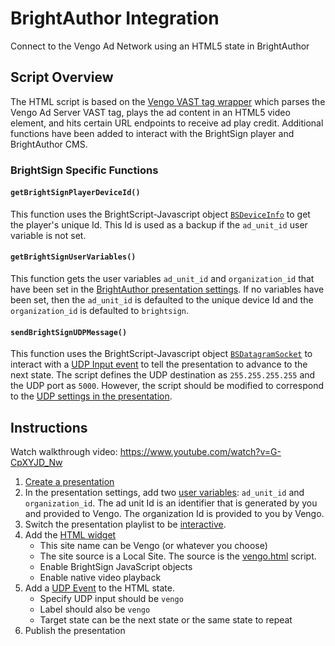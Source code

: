 # BrightAuthor Integration
Connect to the Vengo Ad Network using an HTML5 state in BrightAuthor

## Script Overview
The HTML script is based on the [Vengo VAST tag wrapper](https://github.com/vengolabs/vast-wrapper) which parses the Vengo Ad Server VAST tag, plays the ad content in an HTML5 video element, and hits certain URL endpoints to receive ad play credit. Additional functions have been added to interact with the BrightSign player and BrightAuthor CMS.

### BrightSign Specific Functions

#### `getBrightSignPlayerDeviceId()`
This function uses the BrightScript-Javascript object [`BSDeviceInfo`](https://brightsign.atlassian.net/wiki/spaces/DOC/pages/370672370/BSDeviceInfo) to get the player's unique Id. This Id is used as a backup if the `ad_unit_id` user variable is not set.

#### `getBrightSignUserVariables()`
This function gets the user variables `ad_unit_id` and `organization_id` that have been set in the [BrightAuthor presentation settings](https://brightsign.atlassian.net/wiki/spaces/DOC/pages/404623943/Presentation+Settings#PresentationSettings-Variablesvariables). If no variables have been set, then the `ad_unit_id` is defaulted to the unique device Id and the `organization_id` is defaulted to `brightsign`.

#### `sendBrightSignUDPMessage()`
This function uses the BrightScript-Javascript object [`BSDatagramSocket`](https://brightsign.atlassian.net/wiki/spaces/DOC/pages/370672365/BSDatagramSocket) to interact with a [UDP Input event](https://brightsign.atlassian.net/wiki/spaces/DOC/pages/388432930/Event+Properties#EventProperties-UDPEventudp) to tell the presentation to advance to the next state. The script defines the UDP destination as `255.255.255.255` and the UDP port as `5000`. However, the script should be modified to correspond to the [UDP settings in the presentation](https://brightsign.atlassian.net/wiki/spaces/DOC/pages/404623943/Presentation+Settings#PresentationSettings-Networkingnetworking).

## Instructions

Watch walkthrough video: https://www.youtube.com/watch?v=G-CpXYJD_Nw

1. [Create a presentation](https://brightsign.atlassian.net/wiki/spaces/DOC/pages/414089506/Presentation)
2. In the presentation settings, add two [user variables](https://brightsign.atlassian.net/wiki/spaces/DOC/pages/404623943/Presentation+Settings#PresentationSettings-Variablesvariables): `ad_unit_id` and `organization_id`. The ad unit Id is an identifier that is generated by you and provided to Vengo. The organization Id is provided to you by Vengo.
3. Switch the presentation playlist to be [interactive](https://brightsign.atlassian.net/wiki/spaces/DOC/pages/414089506/Presentation#Presentation-BuildinganInteractivePlaylistinteractive).
4. Add the [HTML widget](https://brightsign.atlassian.net/wiki/spaces/DOC/pages/411436972/State+Properties#StateProperties-HTML5State)
   - This site name can be Vengo (or whatever you choose)
   - The site source is a Local Site. The source is the [vengo.html](https://github.com/vengolabs/brightauthor-integration/blob/main/vengo.html) script.
   - Enable BrightSign JavaScript objects
   - Enable native video playback
5. Add a [UDP Event](https://brightsign.atlassian.net/wiki/spaces/DOC/pages/388432930/Event+Properties#EventProperties-UDPEventudp) to the HTML state.
   - Specify UDP input should be `vengo`
   - Label should also be `vengo`
   - Target state can be the next state or the same state to repeat
6. Publish the presentation
